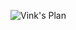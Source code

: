 
![Vink's Plan](https://user-images.githubusercontent.com/90487385/135108838-2da212b4-8378-4498-aab9-8dd99c46fb2a.jpg)
